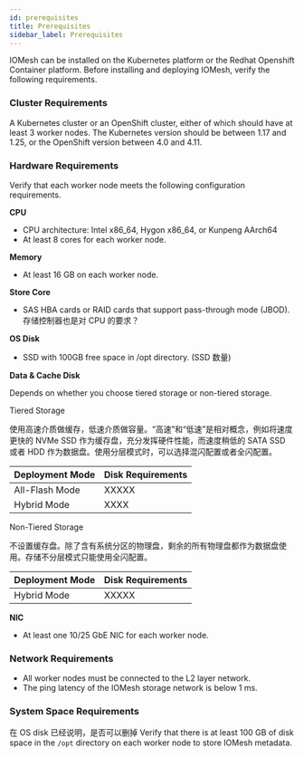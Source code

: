 ```yaml
---
id: prerequisites
title: Prerequisites
sidebar_label: Prerequisites
---
```


IOMesh can be installed on the Kubernetes platform or the Redhat Openshift Container platform. Before installing and deploying IOMesh, verify the following requirements.

### Cluster Requirements

A Kubernetes cluster or an OpenShift cluster, either of which should have at least 3 worker nodes. The Kubernetes version should be between 1.17 and 1.25, or the OpenShift version between 4.0 and 4.11.

### Hardware Requirements 

Verify that each worker node meets the following configuration requirements.

**CPU**
- CPU architecture: Intel x86_64, Hygon x86_64, or Kunpeng AArch64
- At least 8 cores for each worker node.

**Memory**
- At least 16 GB on each worker node.

**Store Core**
- SAS HBA cards or RAID cards that support pass-through mode (JBOD). 存储控制器也是对 CPU 的要求？

**OS Disk**
- SSD with 100GB free space in /opt directory. (SSD 数量)

**Data & Cache Disk**

Depends on whether you choose tiered storage or non-tiered storage.

Tiered Storage

使用高速介质做缓存，低速介质做容量。“高速”和“低速”是相对概念，例如将速度更快的 NVMe SSD 作为缓存盘，充分发挥硬件性能，而速度稍低的 SATA SSD 或者 HDD 作为数据盘。使用分层模式时，可以选择混闪配置或者全闪配置。

|Deployment Mode| Disk Requirements|
|---|---|
|All-Flash Mode|XXXXX|
|Hybrid Mode| XXXX|

Non-Tiered Storage

不设置缓存盘。除了含有系统分区的物理盘，剩余的所有物理盘都作为数据盘使用。存储不分层模式只能使用全闪配置。

|Deployment Mode| Disk Requirements|
|---|---|
|Hybrid Mode| XXXXX|

**NIC**
- At least one 10/25 GbE NIC for each worker node.

### Network Requirements
- All worker nodes must be connected to the L2 layer network.
- The ping latency of the IOMesh storage network is below 1 ms.

### System Space Requirements 
在 OS disk 已经说明，是否可以删掉
Verify that there is at least 100 GB of disk space in the `/opt` directory on each worker node to store IOMesh metadata.


